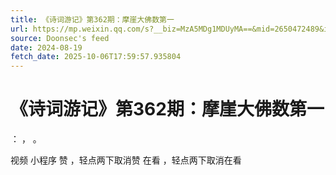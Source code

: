 ```yaml
---
title: 《诗词游记》第362期：摩崖大佛数第一
url: https://mp.weixin.qq.com/s?__biz=MzA5MDg1MDUyMA==&mid=2650472489&idx=3&sn=1a663bd6fdbda90c1f872770bf05034e
source: Doonsec's feed
date: 2024-08-19
fetch_date: 2025-10-06T17:59:57.935804
---
```


# 《诗词游记》第362期：摩崖大佛数第一

：
，
。

视频
小程序
赞
，轻点两下取消赞
在看
，轻点两下取消在看